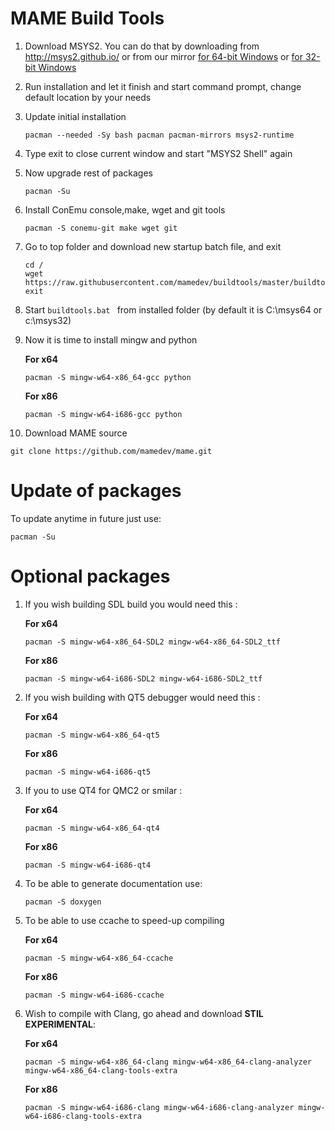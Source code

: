 # MAME Build Tools

1. Download MSYS2. You can do that by downloading from http://msys2.github.io/ or
   from our mirror [for 64-bit Windows](https://github.com/mamedev/buildtools/releases/download/1.0/msys2-x86_64-20150916.exe) or [for 32-bit Windows](https://github.com/mamedev/buildtools/releases/download/1.0/msys2-i686-20150916.exe)
2. Run installation and let it finish and start command prompt, change default location by your needs
3. Update initial installation

   ```
   pacman --needed -Sy bash pacman pacman-mirrors msys2-runtime
   ```
4. Type exit to close current window and start "MSYS2 Shell" again
5. Now upgrade rest of packages

   ```
   pacman -Su
   ```
6. Install ConEmu console,make, wget and git tools

   ```
   pacman -S conemu-git make wget git
   ```
7. Go to top folder and download new startup batch file, and exit 

   ```
   cd /
   wget https://raw.githubusercontent.com/mamedev/buildtools/master/buildtools.bat
   exit
   ```
8. Start  ```buildtools.bat ``` from installed folder (by default it is C:\msys64 or c:\msys32)
9. Now it is time to install mingw and python

   **For x64**
   ```
   pacman -S mingw-w64-x86_64-gcc python
   ```

   **For x86**
   ```
   pacman -S mingw-w64-i686-gcc python
   ```

10. Download MAME source

   ```
   git clone https://github.com/mamedev/mame.git
   ```

# Update of packages

To update anytime in future just use:

   ```
   pacman -Su
   ```

# Optional packages

1. If you wish building SDL build you would need this :

   **For x64**
   ```
   pacman -S mingw-w64-x86_64-SDL2 mingw-w64-x86_64-SDL2_ttf
   ```

   **For x86**
   ```
   pacman -S mingw-w64-i686-SDL2 mingw-w64-i686-SDL2_ttf
   ```

2. If you wish building with QT5 debugger would need this :

   **For x64**
   ```
   pacman -S mingw-w64-x86_64-qt5
   ```

   **For x86**
   ```
   pacman -S mingw-w64-i686-qt5
   ```

3. If you to use QT4 for QMC2 or smilar :

   **For x64**
   ```
   pacman -S mingw-w64-x86_64-qt4
   ```

   **For x86**
   ```
   pacman -S mingw-w64-i686-qt4
   ```


4. To be able to generate documentation use:

   ```
   pacman -S doxygen 
   ```

5. To be able to use ccache to speed-up compiling 

   **For x64**
   ```
   pacman -S mingw-w64-x86_64-ccache 
   ```

   **For x86**
   ```
   pacman -S mingw-w64-i686-ccache 
   ```

6. Wish to compile with Clang, go ahead and download **STIL EXPERIMENTAL**:
 
   **For x64**
   ```
   pacman -S mingw-w64-x86_64-clang mingw-w64-x86_64-clang-analyzer mingw-w64-x86_64-clang-tools-extra 
   ```

   **For x86**
   ```
   pacman -S mingw-w64-i686-clang mingw-w64-i686-clang-analyzer mingw-w64-i686-clang-tools-extra
   ```
